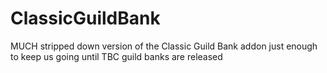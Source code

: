 # ClassicGuildBank
MUCH stripped down version of the Classic Guild Bank addon
just enough to keep us going until TBC guild banks are released